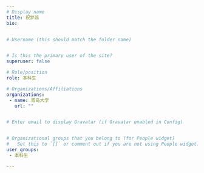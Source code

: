 ```yaml
---
# Display name
title: 祝梦蕊
bio: 


# Username (this should match the folder name)


# Is this the primary user of the site?
superuser: false

# Role/position
role: 本科生

# Organizations/Affiliations
organizations:
 - name: 青岛大学
   url: ""


# Enter email to display Gravatar (if Gravatar enabled in Config)


# Organizational groups that you belong to (for People widget)
#   Set this to `[]` or comment out if you are not using People widget.
user_groups:
 - 本科生

---
```




